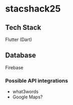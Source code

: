 # stacshack25

## Tech Stack
Flutter (Dart)

## Database
Firebase

### Possible API integrations
- what3words
- Google Maps?

